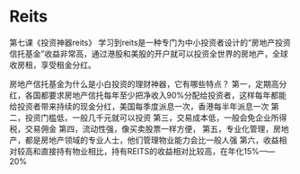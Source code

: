# Reits
第七课《投资神器reits》
学习到reits是一种专门为中小投资者设计的“房地产投资信托基金”收益非常高，通过港股和美股的开户就可以投资全世界的房地产，全球收房租，享受租金分红。

房地产信托基金为什么是小白投资的理财神器，它有哪些特点？
第一，定期高分红，各国都要求房地产信托每年至少把净收入90%分配给投资者，这样每年都能给投资者带来持续的现金分红，美国每季度派息一次，香港每半年派息一次
第二，投资门槛低，一般几千元就可以投资
第三，交易成本低，一般会免企业所得税，交易佣金
第四，流动性强，像买卖股票一样方便，
第五，专业化管理，房地产，都是房地产领域的专业人士，他们管理物业能力会比一般人强
第六，收益相对较高和直接持有物业相比，持有REITS的收益相对比较高，在年化15%——20%